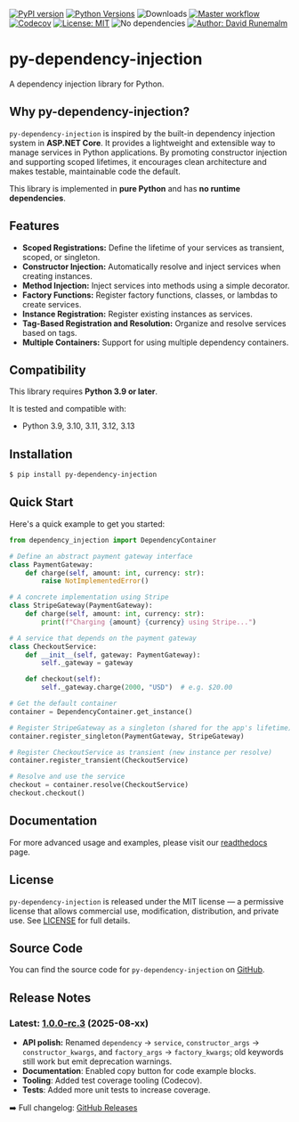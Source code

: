 [![PyPI version](https://badge.fury.io/py/py-dependency-injection.svg)](https://pypi.org/project/py-dependency-injection/)
[![Python Versions](https://img.shields.io/pypi/pyversions/py-dependency-injection)](https://pypi.org/project/py-dependency-injection/)
![Downloads](https://pepy.tech/badge/py-dependency-injection)
[![Master workflow](https://github.com/runemalm/py-dependency-injection/actions/workflows/master.yml/badge.svg?branch=master)](https://github.com/runemalm/py-dependency-injection/actions/workflows/master.yml)
[![Codecov](https://codecov.io/github/runemalm/py-dependency-injection/branch/master/graph/badge.svg)](https://codecov.io/github/runemalm/py-dependency-injection)
[![License: MIT](https://img.shields.io/badge/License-MIT-yellow.svg)](https://opensource.org/licenses/MIT)
![No dependencies](https://img.shields.io/badge/dependencies-none-brightgreen)
[![Author: David Runemalm](https://img.shields.io/badge/Author-David%20Runemalm-blue)](https://www.davidrunemalm.com)

# py-dependency-injection

A dependency injection library for Python.

## Why py-dependency-injection?

`py-dependency-injection` is inspired by the built-in dependency injection system in **ASP.NET Core**. It provides a lightweight and extensible way to manage services in Python applications. By promoting constructor injection and supporting scoped lifetimes, it encourages clean architecture and makes testable, maintainable code the default.

This library is implemented in **pure Python** and has **no runtime dependencies**.

## Features

- **Scoped Registrations:** Define the lifetime of your services as transient, scoped, or singleton.
- **Constructor Injection:** Automatically resolve and inject services when creating instances.
- **Method Injection:** Inject services into methods using a simple decorator.
- **Factory Functions:** Register factory functions, classes, or lambdas to create services.
- **Instance Registration:** Register existing instances as services.
- **Tag-Based Registration and Resolution:** Organize and resolve services based on tags.
- **Multiple Containers:** Support for using multiple dependency containers.

## Compatibility

This library requires **Python 3.9 or later**.

It is tested and compatible with:

- Python 3.9, 3.10, 3.11, 3.12, 3.13

## Installation

```bash
$ pip install py-dependency-injection
```

## Quick Start

Here's a quick example to get you started:

```python
from dependency_injection import DependencyContainer

# Define an abstract payment gateway interface
class PaymentGateway:
    def charge(self, amount: int, currency: str):
        raise NotImplementedError()

# A concrete implementation using Stripe
class StripeGateway(PaymentGateway):
    def charge(self, amount: int, currency: str):
        print(f"Charging {amount} {currency} using Stripe...")

# A service that depends on the payment gateway
class CheckoutService:
    def __init__(self, gateway: PaymentGateway):
        self._gateway = gateway

    def checkout(self):
        self._gateway.charge(2000, "USD")  # e.g. $20.00

# Get the default container
container = DependencyContainer.get_instance()

# Register StripeGateway as a singleton (shared for the app's lifetime)
container.register_singleton(PaymentGateway, StripeGateway)

# Register CheckoutService as transient (new instance per resolve)
container.register_transient(CheckoutService)

# Resolve and use the service
checkout = container.resolve(CheckoutService)
checkout.checkout()
```

## Documentation

For more advanced usage and examples, please visit our [readthedocs](https://py-dependency-injection.readthedocs.io/en/latest/) page.

## License

`py-dependency-injection` is released under the MIT license — a permissive license that allows commercial use, modification, distribution, and private use.
See [LICENSE](LICENSE) for full details.

## Source Code

You can find the source code for `py-dependency-injection` on [GitHub](https://github.com/runemalm/py-dependency-injection).

## Release Notes

### Latest: [1.0.0-rc.3](https://github.com/runemalm/py-dependency-injection/releases/tag/v1.0.0-rc.3) (2025-08-xx)

- **API polish:** Renamed `dependency` → `service`, `constructor_args` → `constructor_kwargs`, and `factory_args` → `factory_kwargs`; old keywords still work but emit deprecation warnings.
- **Documentation**: Enabled copy button for code example blocks.
- **Tooling**: Added test coverage tooling (Codecov).
- **Tests**: Added more unit tests to increase coverage.

➡️ Full changelog: [GitHub Releases](https://github.com/runemalm/py-dependency-injection/releases)
